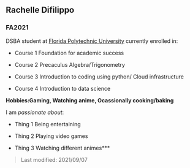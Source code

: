 ## Rachelle Difilippo

### FA2021

DSBA student at [Florida Polytechnic University](https://www.floridapoly.edu) currently enrolled in: 

- Course 1 Foundation for academic success

- Course 2 Precaculus Algebra/Trigonometry

- Course 3 Introduction to coding using python/ Cloud infrastructure

- Course 4 Introduction to data science

**Hobbies:Gaming, Watching anime, Ocassionally cooking/baking**

I am _passionate about_:

- Thing 1 Being entertaining

- Thing 2 Playing video games

- Thing 3 Watching different animes***

> Last modified: 2021/09/07


